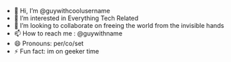 - 👋 Hi, I’m @guywithcoolusername
- 👀 I’m interested in Everything Tech Related
- 💞️ I’m looking to collaborate on freeing the world from the invisible hands
- 📫 How to reach me : @guywithname
- 😄 Pronouns: per/co/set
- ⚡ Fun fact: im on geeker time

<!---
guywithcoolusername/guywithcoolusername is a ✨ special ✨ repository because its `README.md` (this file) appears on your GitHub profile.
You can click the Preview link to take a look at your changes.
--->
